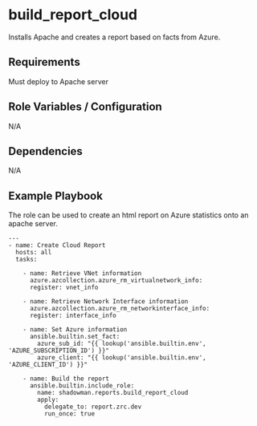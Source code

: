 build_report_cloud
========

Installs Apache and creates a report based on facts from Azure.

Requirements
------------

Must deploy to Apache server

Role Variables / Configuration
--------------

N/A

Dependencies
------------

N/A

Example Playbook
----------------

The role can be used to create an html report on Azure statistics onto an apache server.


```
---
- name: Create Cloud Report
  hosts: all
  tasks:

    - name: Retrieve VNet information
      azure.azcollection.azure_rm_virtualnetwork_info:
      register: vnet_info

    - name: Retrieve Network Interface information
      azure.azcollection.azure_rm_networkinterface_info:
      register: interface_info

    - name: Set Azure information
      ansible.builtin.set_fact:
        azure_sub_id: "{{ lookup('ansible.builtin.env', 'AZURE_SUBSCRIPTION_ID') }}"
        azure_client: "{{ lookup('ansible.builtin.env', 'AZURE_CLIENT_ID') }}"

    - name: Build the report
      ansible.builtin.include_role:
        name: shadowman.reports.build_report_cloud
        apply:
          delegate_to: report.zrc.dev
          run_once: true      
```
